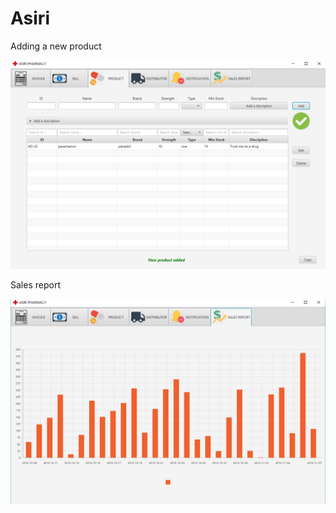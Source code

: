 # Asiri

Adding a new product

![alt tag](https://raw.githubusercontent.com/arafathnihar/Asiri/master/demo-image/product.PNG)

Sales report 

![alt tag](https://raw.githubusercontent.com/arafathnihar/Asiri/master/demo-image/sales.PNG)
